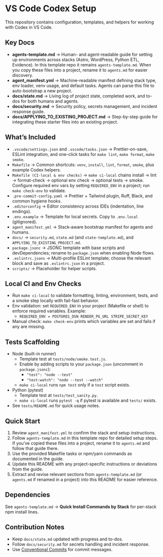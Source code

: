 # VS Code Codex Setup

This repository contains configuration, templates, and helpers for working with Codex in VS Code.

## Key Docs
- **agents-template.md** → Human- and agent-readable guide for setting up environments across stacks (Astro, WordPress, Python ETL, Evidence). In this template repo it remains `agents-template.md`. When you copy these files into a project, rename it to `agents.md` for easier discovery.
- **agent_manifest.yml** → Machine-readable manifest defining stack type, env loader, venv usage, and default tasks. Agents can parse this file to auto-bootstrap a new project.
- **docs/state.md** → Living log of project state, completed work, and to-dos for both humans and agents.
- **docs/security.md** → Security policy, secrets management, and incident response guide.
- **docs/APPLYING_TO_EXISTING_PROJECT.md** → Step-by-step guide for integrating these starter files into an existing project.

## What’s Included
- `.vscode/settings.json` and `.vscode/tasks.json` → Prettier-on-save, ESLint integration, and one-click tasks for `make lint`, `make format`, `make smoke`.
- `Makefile` → Common shortcuts: `venv`, `install`, `lint`, `format`, `smoke`, plus example Codex helpers.
- `Makefile (CI-local & env checks)` → `make ci-local` chains install → lint → format-check → optional env check → optional tests → smoke. Configure required env vars by setting `REQUIRED_ENV` in a project; run `make check-env` to validate.
- `.pre-commit-config.yaml` → Prettier + Tailwind plugin, Ruff, Black, and common hygiene hooks.
- `.editorconfig` → Editor consistency across IDEs (indentation, line endings).
- `.env.example` → Template for local secrets. Copy to `.env.local` (gitignored).
- `agent_manifest.yml` → Stack-aware bootstrap manifest for agents and humans.
- `docs/` → `security.md`, `state.md` (and `state-template.md`), and `APPLYING_TO_EXISTING_PROJECT.md`.
- `package.jsonc` → JSONC template with base scripts and devDependencies; rename to `package.json` when enabling Node flows.
- `.eslintrc.jsons` → Multi-profile ESLint template; choose the relevant block and save as `.eslintrc.json` in a project.
- `scripts/` → Placeholder for helper scripts.

## Local CI and Env Checks
- Run `make ci-local` to validate formatting, linting, environment, tests, and a smoke step locally with fail-fast behavior.
- Env validation: set `REQUIRED_ENV` in your project (Makefile or shell) to enforce required variables. Example:
  - `REQUIRED_ENV = POSTGRES_DSN RENDER_PG_URL STRIPE_SECRET_KEY`
- Manual check: `make check-env` prints which variables are set and fails if any are missing.

## Tests Scaffolding
- Node (built-in runner)
  - Template test at `tests/node/smoke.test.js`.
  - Enable by adding scripts to your `package.json` (uncomment in `package.jsonc`):
    - `"test": "node --test"`
    - `"test:watch": "node --test --watch"`
  - `make ci-local` runs `npm test` only if a `test` script exists.
- Python (pytest)
  - Template test at `tests/test_sanity.py`.
  - `make ci-local` runs `pytest -q` if pytest is available and `tests/` exists.
- See `tests/README.md` for quick usage notes.

## Quick Start
1. Review `agent_manifest.yml` to confirm the stack and setup instructions.
2. Follow `agents-template.md` in this template repo for detailed setup steps. If you’ve copied these files into a project, rename it to `agents.md` and follow that guide there.
3. Use the provided Makefile tasks or npm/yarn commands as documented in the guide.
4. Update this README with any project-specific instructions or deviations from the guide.
5. Extract and revise relevant sections from `agents-template.md` (or `agents.md` if renamed in a project) into this README for easier reference.

## Dependencies
See `agents-template.md` → **Quick Install Commands by Stack** for per-stack npm install lines.

## Contribution Notes
- Keep `docs/state.md` updated with progress and to-dos.
- Follow `docs/security.md` for secrets handling and incident response.
- Use [Conventional Commits](https://www.conventionalcommits.org) for commit messages.
